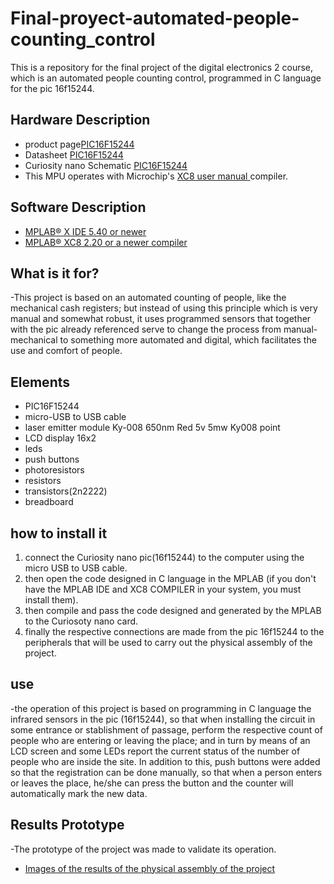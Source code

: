 # Final-proyect-automated-people-counting_control
This is a repository for the final project of the digital electronics 2 course, which is an automated people counting control, programmed in C language for the pic 16f15244.

## Hardware Description
- product page[PIC16F15244](https://www.microchip.com/wwwproducts/en/PIC16F15244)
- Datasheet [PIC16F15244](http://ww1.microchip.com/downloads/en/DeviceDoc/PIC16F15213-14-23-24-43-44-Data-Sheet-DS40002195B.pdf)
- Curiosity nano Schematic [PIC16F15244](https://ww1.microchip.com/downloads/en/DeviceDoc/PIC16F15244_Curiosity_Nano_Schematics.pdf)
- This MPU operates with Microchip's [XC8 user manual ](http://ww1.microchip.com/downloads/en/DeviceDoc/MPLAB_XC8_C_Compiler_User_Guide_for_PIC.pdf) compiler.

## Software Description
- [MPLAB® X IDE 5.40 or newer](https://www.microchip.com/en-us/development-tools-tools-and-software/mplab-x-ide)
- [MPLAB® XC8 2.20 or a newer compiler](https://www.microchip.com/en-us/development-tools-tools-and-software/mplab-ecosystem-downloads-archive)


## What is it for?
-This project is based on an automated counting of people, like the mechanical cash registers; but instead of using this principle which is very manual and somewhat robust, it uses programmed sensors that together with the pic already referenced serve to change the process from manual-mechanical to something more automated and digital, which facilitates the use and comfort of people.


## Elements
- PIC16F15244
- micro-USB to USB cable  
- laser emitter module Ky-008 650nm Red 5v 5mw Ky008 point
- LCD display 16x2
- leds
- push buttons
- photoresistors
- resistors
- transistors(2n2222)
- breadboard

## how to install it
1. connect the Curiosity nano pic(16f15244) to the computer using the micro USB to USB cable.
2. then open the code designed in C language in the MPLAB (if you don't have the MPLAB IDE and XC8 COMPILER in your system, you must install them).
3. then compile and pass the code designed and generated by the MPLAB to the Curiosoty nano card.
4. finally the respective connections are made from the pic 16f15244 to the peripherals that will be used to carry out the physical assembly of the project.  

## use
-the operation of this project is based on programming in C language the infrared sensors in the pic (16f15244), so that when installing the circuit in some entrance or stablishment of passage, perform the respective count of people who are entering or leaving the place; and in turn by means of an LCD screen and some LEDs report the current status of the number of people who are inside the site. In addition to this, push buttons were added so that the registration can be done manually, so that when a person enters or leaves the place, he/she can press the button and the counter will automatically mark the new data.


## Results Prototype
-The prototype of the project was made to validate its operation.
- [Images of the results of the physical assembly of the project](https://docs.google.com/document/d/1ENgrzRE0ipVqBQ61vkOmrLtXpLS61S6nz3MeZf9aa8Q/edit)
